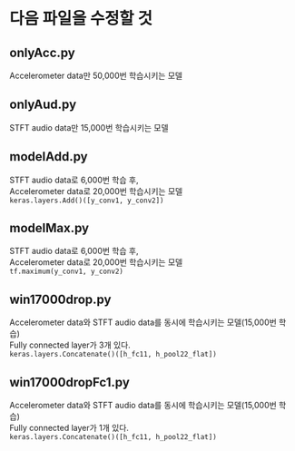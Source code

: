 # 다음 파일을 수정할 것

## onlyAcc.py  
Accelerometer data만 50,000번 학습시키는 모델

## onlyAud.py  
STFT audio data만 15,000번 학습시키는 모델


## modelAdd.py  
STFT audio data로 6,000번 학습 후,   
Accelerometer data로 20,000번 학습시키는 모델   
`keras.layers.Add()([y_conv1, y_conv2])`

## modelMax.py  
STFT audio data로 6,000번 학습 후,   
Accelerometer data로 20,000번 학습시키는 모델   
`tf.maximum(y_conv1, y_conv2)`

## win17000drop.py  
Accelerometer data와 STFT audio data를 동시에 학습시키는 모델(15,000번 학습)   
Fully connected layer가 3개 있다.   
`keras.layers.Concatenate()([h_fc11, h_pool22_flat])`

## win17000dropFc1.py  
Accelerometer data와 STFT audio data를 동시에 학습시키는 모델(15,000번 학습)   
Fully connected layer가 1개 있다.   
`keras.layers.Concatenate()([h_fc11, h_pool22_flat])`
